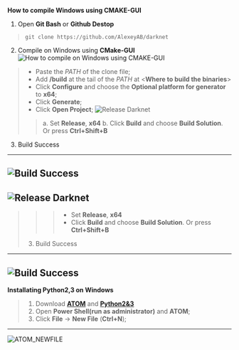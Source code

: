 **How to compile Windows using CMAKE-GUI**
1. Open **Git Bash** or **Github Destop**
 > `git clone https://github.com/AlexeyAB/darknet`
2. Compile on Windows using **CMake-GUI**
 ![How to compile on Windows using CMAKE-GUI](https://66.media.tumblr.com/865869bc79fb2a81ea69a189a7923094/af3a7a1d70f93c22-df/s540x810/3bd8dd820eb1221fe83edce3fce1dadda9f2ed61.png)

 >  * Paste the *PATH* of the clone file;
 >  * Add **/build** at the tail of the *PATH* at <**Where to build the binaries**>
 >  * Click **Configure** and choose the **Optional platform for generator** to **x64**;
 >  * Click **Generate**;
 >  * Click **Open Project**;
![Release Darknet](https://66.media.tumblr.com/7d7da4eae8af2012b39c573ab18ef7bf/af3a7a1d70f93c22-21/s540x810/58b0e47d79bba8c113b07b6669fd0c9b35f26066.png)
 >> a. Set **Release**, **x64**
 >> b. Click **Build** and choose **Build Solution**. Or press **Ctrl+Shift+B**
  3. Build Success 
 --- 
  ![Build Success](https://66.media.tumblr.com/820244e83ea77e4870ba0d8400f663e7/af3a7a1d70f93c22-d8/s540x810/05e4f238e2ef1c11edce8eff7e6e964f84a883d9.png)
 ---
  ![Release Darknet](https://66.media.tumblr.com/7d7da4eae8af2012b39c573ab18ef7bf/af3a7a1d70f93c22-21/s540x810/58b0e47d79bba8c113b07b6669fd0c9b35f26066.png)
 --- 
 >>> * Set **Release**, **x64**
 >>> * Click **Build** and choose **Build Solution**. Or press **Ctrl+Shift+B**
 > 3. Build Success 
---
![Build Success](https://66.media.tumblr.com/820244e83ea77e4870ba0d8400f663e7/af3a7a1d70f93c22-d8/s540x810/05e4f238e2ef1c11edce8eff7e6e964f84a883d9.png)
---
**Installating Python2,3 on Windows**
> 1. Download **[ATOM](https://atom.io/)** and **[Python2&3](https://www.python.org)**
> 2. Open **Power Shell(run as administrator)** and **ATOM**;
> 3. Click **File** -> **New File** (**Ctrl+N**);
---
![ATOM_NEWFILE](https://66.media.tumblr.com/e587e71a41ccf789702416c445230c00/5df67f4da7626769-23/s540x810/a41cb4c4760e4787dce9b845314a48cc6294f598.png)
